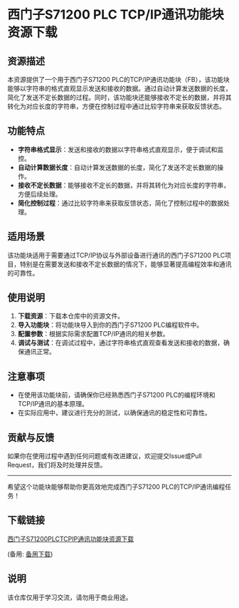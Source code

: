 # 西门子S71200 PLC TCP/IP通讯功能块资源下载

## 资源描述

本资源提供了一个用于西门子S71200 PLC的TCP/IP通讯功能块（FB），该功能块能够以字符串的格式直观显示发送和接收的数据。通过自动计算发送数据的长度，简化了发送不定长数据的过程。同时，该功能块还能够接收不定长的数据，并将其转化为对应长度的字符串，方便在控制过程中通过比较字符串来获取反馈状态。

## 功能特点

- **字符串格式显示**：发送和接收的数据以字符串格式直观显示，便于调试和监控。
- **自动计算数据长度**：自动计算发送数据的长度，简化了发送不定长数据的操作。
- **接收不定长数据**：能够接收不定长的数据，并将其转化为对应长度的字符串，方便后续处理。
- **简化控制过程**：通过比较字符串来获取反馈状态，简化了控制过程中的数据处理。

## 适用场景

该功能块适用于需要通过TCP/IP协议与外部设备进行通讯的西门子S71200 PLC项目，特别是在需要发送和接收不定长数据的情况下，能够显著提高编程效率和通讯的可靠性。

## 使用说明

1. **下载资源**：下载本仓库中的资源文件。
2. **导入功能块**：将功能块导入到你的西门子S71200 PLC编程软件中。
3. **配置参数**：根据实际需求配置TCP/IP通讯的相关参数。
4. **调试与测试**：在调试过程中，通过字符串格式直观查看发送和接收的数据，确保通讯正常。

## 注意事项

- 在使用该功能块前，请确保你已经熟悉西门子S71200 PLC的编程环境和TCP/IP通讯的基本原理。
- 在实际应用中，建议进行充分的测试，以确保通讯的稳定性和可靠性。

## 贡献与反馈

如果你在使用过程中遇到任何问题或有改进建议，欢迎提交Issue或Pull Request，我们将及时处理并反馈。

---

希望这个功能块能够帮助你更高效地完成西门子S71200 PLC的TCP/IP通讯编程任务！

## 下载链接
[西门子S71200PLCTCPIP通讯功能块资源下载]() 

(备用: [备用下载](https://pan.baidu.com/s/1rsp87V6hZYLSICuXmauTEA?pwd=1234))

## 说明

该仓库仅用于学习交流，请勿用于商业用途。

